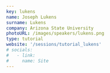 ```yaml
---
key: lukens
name: Joseph Lukens
surname: Lukens
company: Arizona State University
photoURL: /images/speakers/lukens.png
type: tutorial
website: '/sessions/tutorial_lukens'
# socials:
#   - link: 
#     name: Site
---
```

